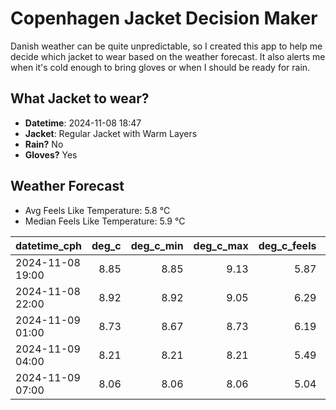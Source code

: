 
# Copenhagen Jacket Decision Maker

Danish weather can be quite unpredictable, so I created this app to help me decide which jacket to wear based on the weather forecast. 
It also alerts me when it's cold enough to bring gloves or when I should be ready for rain.

## What Jacket to wear?

- **Datetime**: 2024-11-08 18:47
- **Jacket**: Regular Jacket with Warm Layers
- **Rain?** No
- **Gloves?** Yes

## Weather Forecast
- Avg Feels Like Temperature: 5.8 °C
- Median Feels Like Temperature: 5.9 °C

| datetime_cph     |   deg_c |   deg_c_min |   deg_c_max |   deg_c_feels | weather   | wind   | rain   |
|:-----------------|--------:|------------:|------------:|--------------:|:----------|:-------|:-------|
| 2024-11-08 19:00 |    8.85 |        8.85 |        9.13 |          5.87 | Clouds    | Medium | None   |
| 2024-11-08 22:00 |    8.92 |        8.92 |        9.05 |          6.29 | Clouds    | Low    | None   |
| 2024-11-09 01:00 |    8.73 |        8.67 |        8.73 |          6.19 | Clouds    | Low    | None   |
| 2024-11-09 04:00 |    8.21 |        8.21 |        8.21 |          5.49 | Clouds    | Low    | None   |
| 2024-11-09 07:00 |    8.06 |        8.06 |        8.06 |          5.04 | Clouds    | Medium | None   |
        